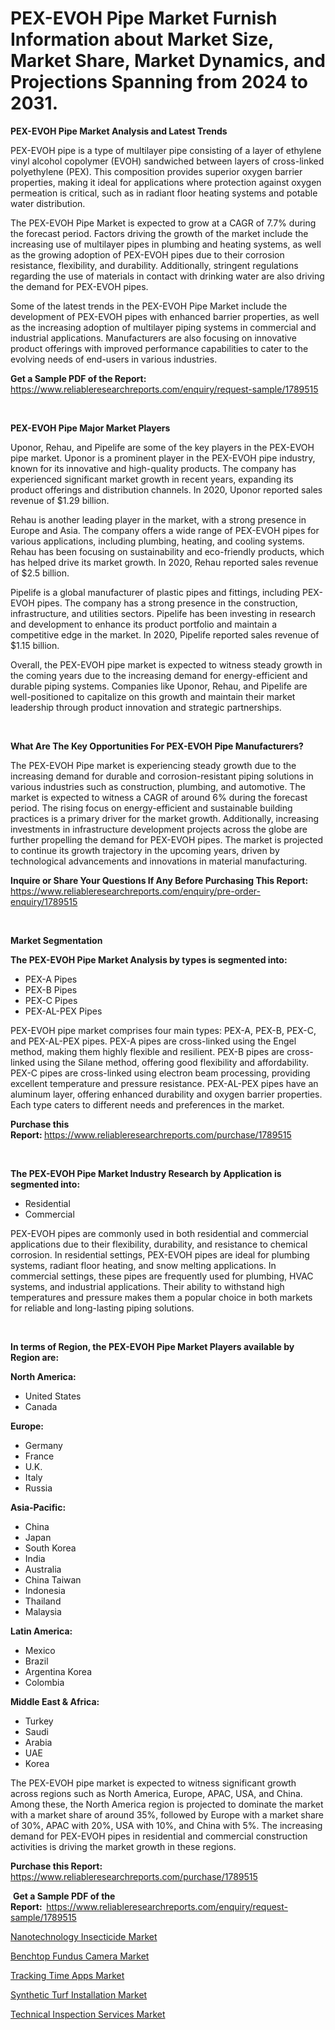 <p><h1>PEX-EVOH Pipe Market Furnish Information about Market Size, Market Share, Market Dynamics, and Projections Spanning from 2024 to 2031.</h1></p><p><strong>PEX-EVOH Pipe Market Analysis and Latest Trends</strong></p>
<p><p>PEX-EVOH pipe is a type of multilayer pipe consisting of a layer of ethylene vinyl alcohol copolymer (EVOH) sandwiched between layers of cross-linked polyethylene (PEX). This composition provides superior oxygen barrier properties, making it ideal for applications where protection against oxygen permeation is critical, such as in radiant floor heating systems and potable water distribution.</p><p>The PEX-EVOH Pipe Market is expected to grow at a CAGR of 7.7% during the forecast period. Factors driving the growth of the market include the increasing use of multilayer pipes in plumbing and heating systems, as well as the growing adoption of PEX-EVOH pipes due to their corrosion resistance, flexibility, and durability. Additionally, stringent regulations regarding the use of materials in contact with drinking water are also driving the demand for PEX-EVOH pipes.</p><p>Some of the latest trends in the PEX-EVOH Pipe Market include the development of PEX-EVOH pipes with enhanced barrier properties, as well as the increasing adoption of multilayer piping systems in commercial and industrial applications. Manufacturers are also focusing on innovative product offerings with improved performance capabilities to cater to the evolving needs of end-users in various industries.</p></p>
<p><strong>Get a Sample PDF of the Report:&nbsp;</strong> <a href="https://www.reliableresearchreports.com/enquiry/request-sample/1789515">https://www.reliableresearchreports.com/enquiry/request-sample/1789515</a></p>
<p>&nbsp;</p>
<p><strong>PEX-EVOH Pipe Major Market Players</strong></p>
<p><p>Uponor, Rehau, and Pipelife are some of the key players in the PEX-EVOH pipe market. Uponor is a prominent player in the PEX-EVOH pipe industry, known for its innovative and high-quality products. The company has experienced significant market growth in recent years, expanding its product offerings and distribution channels. In 2020, Uponor reported sales revenue of $1.29 billion.</p><p>Rehau is another leading player in the market, with a strong presence in Europe and Asia. The company offers a wide range of PEX-EVOH pipes for various applications, including plumbing, heating, and cooling systems. Rehau has been focusing on sustainability and eco-friendly products, which has helped drive its market growth. In 2020, Rehau reported sales revenue of $2.5 billion.</p><p>Pipelife is a global manufacturer of plastic pipes and fittings, including PEX-EVOH pipes. The company has a strong presence in the construction, infrastructure, and utilities sectors. Pipelife has been investing in research and development to enhance its product portfolio and maintain a competitive edge in the market. In 2020, Pipelife reported sales revenue of $1.15 billion.</p><p>Overall, the PEX-EVOH pipe market is expected to witness steady growth in the coming years due to the increasing demand for energy-efficient and durable piping systems. Companies like Uponor, Rehau, and Pipelife are well-positioned to capitalize on this growth and maintain their market leadership through product innovation and strategic partnerships.</p></p>
<p>&nbsp;</p>
<p><strong>What Are The Key Opportunities For PEX-EVOH Pipe Manufacturers?</strong></p>
<p><p>The PEX-EVOH Pipe market is experiencing steady growth due to the increasing demand for durable and corrosion-resistant piping solutions in various industries such as construction, plumbing, and automotive. The market is expected to witness a CAGR of around 6% during the forecast period. The rising focus on energy-efficient and sustainable building practices is a primary driver for the market growth. Additionally, increasing investments in infrastructure development projects across the globe are further propelling the demand for PEX-EVOH pipes. The market is projected to continue its growth trajectory in the upcoming years, driven by technological advancements and innovations in material manufacturing.</p></p>
<p><strong>Inquire or Share Your Questions If Any Before Purchasing This Report:</strong> <a href="https://www.reliableresearchreports.com/enquiry/pre-order-enquiry/1789515">https://www.reliableresearchreports.com/enquiry/pre-order-enquiry/1789515</a></p>
<p>&nbsp;</p>
<p><strong>Market Segmentation</strong></p>
<p><strong>The PEX-EVOH Pipe Market Analysis by types is segmented into:</strong></p>
<p><ul><li>PEX-A Pipes</li><li>PEX-B Pipes</li><li>PEX-C Pipes</li><li>PEX-AL-PEX Pipes</li></ul></p>
<p><p>PEX-EVOH pipe market comprises four main types: PEX-A, PEX-B, PEX-C, and PEX-AL-PEX pipes. PEX-A pipes are cross-linked using the Engel method, making them highly flexible and resilient. PEX-B pipes are cross-linked using the Silane method, offering good flexibility and affordability. PEX-C pipes are cross-linked using electron beam processing, providing excellent temperature and pressure resistance. PEX-AL-PEX pipes have an aluminum layer, offering enhanced durability and oxygen barrier properties. Each type caters to different needs and preferences in the market.</p></p>
<p><strong>Purchase this Report:&nbsp;</strong><a href="https://www.reliableresearchreports.com/purchase/1789515">https://www.reliableresearchreports.com/purchase/1789515</a></p>
<p>&nbsp;</p>
<p><strong>The PEX-EVOH Pipe Market Industry Research by Application is segmented into:</strong></p>
<p><ul><li>Residential</li><li>Commercial</li></ul></p>
<p><p>PEX-EVOH pipes are commonly used in both residential and commercial applications due to their flexibility, durability, and resistance to chemical corrosion. In residential settings, PEX-EVOH pipes are ideal for plumbing systems, radiant floor heating, and snow melting applications. In commercial settings, these pipes are frequently used for plumbing, HVAC systems, and industrial applications. Their ability to withstand high temperatures and pressure makes them a popular choice in both markets for reliable and long-lasting piping solutions.</p></p>
<p>&nbsp;</p>
<p><strong>In terms of Region, the PEX-EVOH Pipe Market Players available by Region are:</strong></p>
<p>
    <p> <strong> North America: </strong>
        <ul>
            <li>United States</li>
            <li>Canada</li>
        </ul>
        </p> 
    <p> <strong> Europe: </strong>
        <ul>
            <li>Germany</li>
            <li>France</li>
            <li>U.K.</li>
            <li>Italy</li>
            <li>Russia</li>
        </ul>
        </p> 
    <p> <strong> Asia-Pacific: </strong>
        <ul>
            <li>China</li>
            <li>Japan</li>
            <li>South Korea</li>
            <li>India</li>
            <li>Australia</li>
            <li>China Taiwan</li>
            <li>Indonesia</li>
            <li>Thailand</li>
            <li>Malaysia</li>
        </ul>
        </p> 
    <p> <strong> Latin America: </strong>
        <ul>
            <li>Mexico</li>
            <li>Brazil</li>
            <li>Argentina Korea</li>
            <li>Colombia</li>
        </ul>
        </p> 
    <p> <strong> Middle East & Africa: </strong>
        <ul>
            <li>Turkey</li>
            <li>Saudi</li>
            <li>Arabia</li>
            <li>UAE</li>
            <li>Korea</li>
        </ul>
    </p>
    </p>
<p><p>The PEX-EVOH pipe market is expected to witness significant growth across regions such as North America, Europe, APAC, USA, and China. Among these, the North America region is projected to dominate the market with a market share of around 35%, followed by Europe with a market share of 30%, APAC with 20%, USA with 10%, and China with 5%. The increasing demand for PEX-EVOH pipes in residential and commercial construction activities is driving the market growth in these regions.</p></p>
<p><strong>Purchase this Report: </strong><a href="https://www.reliableresearchreports.com/purchase/1789515">https://www.reliableresearchreports.com/purchase/1789515</a></p>
<p>&nbsp;<strong>Get a Sample PDF of the Report:&nbsp;&nbsp;</strong><a href="https://www.reliableresearchreports.com/enquiry/request-sample/1789515">https://www.reliableresearchreports.com/enquiry/request-sample/1789515</a></p>
<p><strong></strong></p>
<p><p><a href="https://github.com/julyju69/Market-Research-Report-List-2/blob/main/nanotechnology-insecticide-market.md">Nanotechnology Insecticide Market</a></p><p><a href="https://github.com/gdfhhhj/Market-Research-Report-List-3/blob/main/benchtop-fundus-camera-market.md">Benchtop Fundus Camera Market</a></p><p><a href="https://medium.com/@sydniledner/analyzing-tracking-time-apps-market-global-industry-perspective-and-forecast-2024-to-2031-e30e3d86494e">Tracking Time Apps Market</a></p><p><a href="https://medium.com/@sydniledner/decoding-synthetic-turf-installation-market-metrics-market-share-trends-and-growth-patterns-c8b00f1e7f8c">Synthetic Turf Installation Market</a></p><p><a href="https://medium.com/@sydniledner/technical-inspection-services-market-size-market-outlook-and-market-forecast-2024-to-2031-5ae7306e33a3">Technical Inspection Services Market</a></p></p>